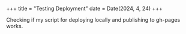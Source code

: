 +++
title = "Testing Deployment"
date = Date(2024, 4, 24)
+++

Checking if my script for deploying locally and publishing to gh-pages works.
